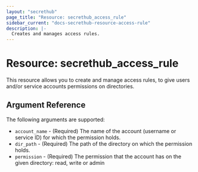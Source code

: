 ```yaml
---
layout: "secrethub"
page_title: "Resource: secrethub_access_rule"
sidebar_current: "docs-secrethub-resource-access-rule"
description: |-
  Creates and manages access rules.
---
```


# Resource: secrethub_access_rule

This resource allows you to create and manage access rules, to give users and/or service accounts permissions on directories.

## Argument Reference

The following arguments are supported:

* `account_name` - (Required) The name of the account (username or service ID) for which the permission holds.
* `dir_path` - (Required) The path of the directory on which the permission holds.
* `permission` - (Required) The permission that the account has on the given directory: read, write or admin
